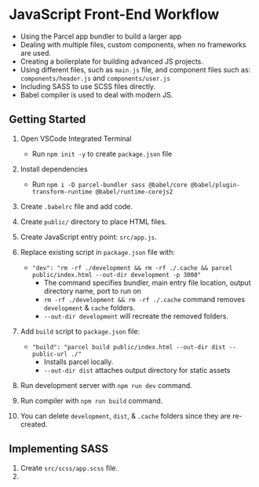 # JavaScript Front-End Workflow

- Using the Parcel app bundler to build a larger app 
- Dealing with multiple files, custom components, when no frameworks are used.
- Creating a boilerplate for building advanced JS projects.
- Using different files, such as `main.js` file, and component files such as: `components/header.js` and `components/user.js`
- Including SASS to use SCSS files directly.
- Babel compiler is used to deal with modern JS.

## Getting Started

1. Open VSCode Integrated Terminal
    - Run `npm init -y` to create `package.json` file

2. Install dependencies
    - Run `npm i -D parcel-bundler sass @babel/core @babel/plugin-transform-runtime @babel/runtime-corejs2`

3. Create `.babelrc` file and add code.
4. Create `public/` directory to place HTML files.
5. Create  JavaScript entry point: `src/app.js`.
6. Replace existing script in `package.json` file with:
    - `"dev": "rm -rf ./development && rm -rf ./.cache && parcel public/index.html --out-dir development -p 3000"`
        - The command specifies bundler, main entry file location, output directory name, port to run on
        - `rm -rf ./development && rm -rf ./.cache` command removes `development` & `cache` folders.
        - `--out-dir development` will recreate the removed folders.

7. Add `build` script to `package.json` file:
    - `"build": "parcel build public/index.html --out-dir dist --public-url ./"`
        - Installs parcel locally.
        - `--out-dir dist` attaches output directory for static assets

8. Run development server with `npm run dev` command.
9. Run compiler with `npm run build` command.
10. You can delete `development`, `dist`, & `.cache` folders since they are re-created.


## Implementing SASS

1. Create `src/scss/app.scss` file.
2. 